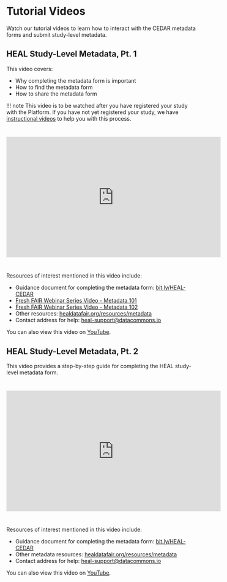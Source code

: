 # Tutorial Videos

Watch our tutorial videos to learn how to interact with the CEDAR metadata forms and submit study-level metadata.

## HEAL Study-Level Metadata, Pt. 1

This video covers:

* Why completing the metadata form is important
* How to find the metadata form
* How to share the metadata form

!!! note
    This video is to be watched after you have registered your study with the Platform. If you have not yet registered your study, we have [instructional videos](https://www.youtube.com/playlist?list=PLbQn1DuvP4ch2Z2rwf8sx7wC7zZqX-eoS) to help you with this process.

#

<iframe width="560" height="315" src="https://www.youtube-nocookie.com/embed/W8tXLShto5s" title="YouTube video player" frameborder="0" allow="accelerometer; clipboard-write; encrypted-media; gyroscope; picture-in-picture; web-share" allowfullscreen></iframe>
<!-- ![type:video](videos/HEAL_UI_Demo_July_2021.mp4) to be replaced once videos are uploaded-->

#

Resources of interest mentioned in this video include:

* Guidance document for completing the metadata form: [bit.ly/HEAL-CEDAR](bit.ly/HEAL-CEDAR)
* [Fresh FAIR Webinar Series Video - Metadata 101](https://www.youtube.com/watch?v=dt1Yhw0cDOo)
* [Fresh FAIR Webinar Series Video - Metadata 102](https://www.youtube.com/watch?v=RY1_N0-QENY)
* Other resources: [healdatafair.org/resources/metadata]([healdatafair.org/resources/metadata](https://www.healdatafair.org/resources/metadata))
* Contact address for help: [heal-support@datacommons.io](mailto:heal-support@datacommons.io)
<!-- If your Browser does not support watching this video, here's a [link to the video](videos/HEAL_UI_Demo_July_2021.mp4) instead. -->

You can also view this video on [YouTube](https://www.youtube.com/watch?v=W8tXLShto5s).

## HEAL Study-Level Metadata, Pt. 2

This video provides a step-by-step guide for completing the HEAL study-level metadata form.

#

<iframe width="560" height="315" src="https://www.youtube-nocookie.com/embed/4sSKAbmMZiA" title="YouTube video player" frameborder="0" allow="accelerometer; clipboard-write; encrypted-media; gyroscope; picture-in-picture; web-share" allowfullscreen></iframe>
<!-- ![type:video](videos/HEAL_UI_Demo_July_2021.mp4) to be replaced once videos are uploaded-->

#

Resources of interest mentioned in this video include:

* Guidance document for completing the metadata form: [bit.ly/HEAL-CEDAR](bit.ly/HEAL-CEDAR)
* Other metadata resources: [healdatafair.org/resources/metadata](https://www.healdatafair.org/resources/metadata)
* Contact address for help: [heal-support@datacommons.io](mailto:heal-support@datacommons.io)
<!-- If your Browser does not support watching this video, here's a [link to the video](videos/HEAL_UI_Demo_July_2021.mp4) instead. -->

You can also view this video on [YouTube](https://www.youtube.com/watch?v=4sSKAbmMZiA).
